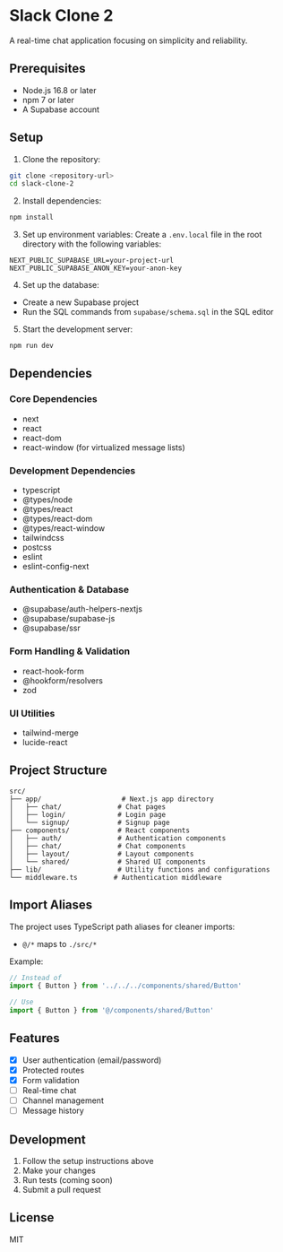 # Slack Clone 2

A real-time chat application focusing on simplicity and reliability.

## Prerequisites

- Node.js 16.8 or later
- npm 7 or later
- A Supabase account

## Setup

1. Clone the repository:
```bash
git clone <repository-url>
cd slack-clone-2
```

2. Install dependencies:
```bash
npm install
```

3. Set up environment variables:
Create a `.env.local` file in the root directory with the following variables:
```
NEXT_PUBLIC_SUPABASE_URL=your-project-url
NEXT_PUBLIC_SUPABASE_ANON_KEY=your-anon-key
```

4. Set up the database:
- Create a new Supabase project
- Run the SQL commands from `supabase/schema.sql` in the SQL editor

5. Start the development server:
```bash
npm run dev
```

## Dependencies

### Core Dependencies
- next
- react
- react-dom
- react-window (for virtualized message lists)

### Development Dependencies
- typescript
- @types/node
- @types/react
- @types/react-dom
- @types/react-window
- tailwindcss
- postcss
- eslint
- eslint-config-next

### Authentication & Database
- @supabase/auth-helpers-nextjs
- @supabase/supabase-js
- @supabase/ssr

### Form Handling & Validation
- react-hook-form
- @hookform/resolvers
- zod

### UI Utilities
- tailwind-merge
- lucide-react

## Project Structure

```
src/
├── app/                    # Next.js app directory
│   ├── chat/              # Chat pages
│   ├── login/             # Login page
│   └── signup/            # Signup page
├── components/            # React components
│   ├── auth/              # Authentication components
│   ├── chat/              # Chat components
│   ├── layout/            # Layout components
│   └── shared/            # Shared UI components
├── lib/                   # Utility functions and configurations
└── middleware.ts         # Authentication middleware
```

## Import Aliases

The project uses TypeScript path aliases for cleaner imports:
- `@/*` maps to `./src/*`

Example:
```typescript
// Instead of
import { Button } from '../../../components/shared/Button'

// Use
import { Button } from '@/components/shared/Button'
```

## Features

- [x] User authentication (email/password)
- [x] Protected routes
- [x] Form validation
- [ ] Real-time chat
- [ ] Channel management
- [ ] Message history

## Development

1. Follow the setup instructions above
2. Make your changes
3. Run tests (coming soon)
4. Submit a pull request

## License

MIT
